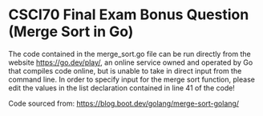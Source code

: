 # CSCI70 Final Exam Bonus Question (Merge Sort in Go)

The code contained in the merge_sort.go file can be run directly from the website https://go.dev/play/, an online service owned and operated by Go that compiles code online, but is unable to take in direct input from the command line. 
In order to specify input for the merge sort function, please edit the values in the list declaration contained in line 41 of the code!

Code sourced from: https://blog.boot.dev/golang/merge-sort-golang/
